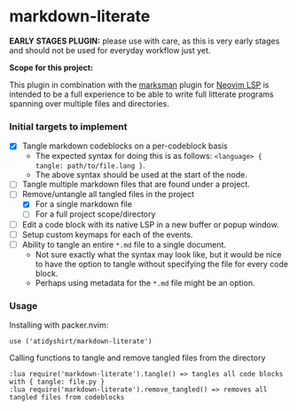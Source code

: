 # markdown-literate

**EARLY STAGES PLUGIN:** please use with care, as this is very early stages and should not be used for everyday workflow just yet.

**Scope for this project:**

This plugin in combination with the [marksman](https://github.com/artempyanykh/marksman) plugin for [Neovim LSP](https://github.com/neovim/nvim-lspconfig)
is intended to be a full experience to be able to write full litterate programs spanning over multiple files and directories.

### Initial targets to implement

- [x] Tangle markdown codeblocks on a per-codeblock basis
    * The expected syntax for doing this is as follows: `<language> { tangle: path/to/file.lang }`.
    * The above syntax should be used at the start of the node.
- [ ] Tangle multiple markdown files that are found under a project.
- [ ] Remove/untangle all tangled files in the project
    * [x] For a single markdown file
    * [ ] For a full project scope/directory
- [ ] Edit a code block with its native LSP in a new buffer or popup window.
- [ ] Setup custom keymaps for each of the events.
- [ ] Ability to tangle an entire `*.md` file to a single document.
    * Not sure exactly what the syntax may look like, but it would be nice to have the option to tangle without specifying the file for every code block.
    * Perhaps using metadata for the `*.md` file might be an option.

### Usage

Installing with packer.nvim:

```
use ('atidyshirt/markdown-literate')
```

Calling functions to tangle and remove tangled files from the directory

```
:lua require('markdown-literate').tangle() => tangles all code blocks with { tangle: file.py }
:lua require('markdown-literate').remove_tangled() => removes all tangled files from codeblocks
```
